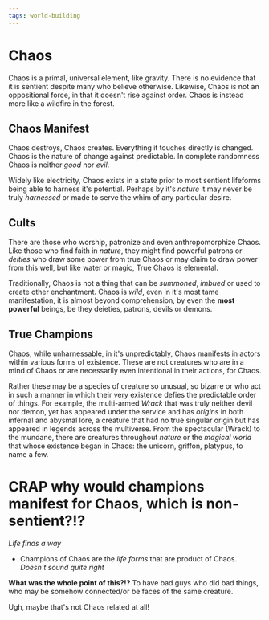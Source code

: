 ```yaml
---
tags: world-building
---
```

# Chaos
Chaos is a primal, universal element, like gravity. There is no evidence that it is sentient despite many who believe otherwise. Likewise, Chaos is not an oppositional force, in that it doesn't rise against order. Chaos is instead more like a wildfire in the forest. 

## Chaos Manifest
Chaos destroys, Chaos creates. Everything it touches directly is changed. Chaos is the nature of change against predictable. In complete randomness Chaos is neither *good* nor *evil*.

Widely like electricity, Chaos exists in a state prior to most sentient lifeforms being able to harness it's potential. Perhaps by it's *nature* it may never be truly *harnessed* or made to serve the whim of any particular desire.


## Cults
There are those who worship, patronize and even anthropomorphize Chaos. Like those who find faith in *nature*, they might find powerful patrons or *deities* who draw some power from true Chaos or may claim to draw power from this well, but like water or magic, True Chaos is elemental.

Traditionally, Chaos is not a thing that can be *summoned*, *imbued* or used to create other enchantment. Chaos is *wild*, even in it's most tame manifestation, it is almost beyond comprehension, by even the **most powerful** beings, be they deieties, patrons, devils or demons.


## True Champions
Chaos, while unharnessable, in it's unpredictably, Chaos manifests in actors within various forms of existence. These are not creatures who are in a mind of Chaos or are necessarily even intentional in their actions, for Chaos.

Rather these may be a species of creature so unusual, so bizarre or who act in such a manner in which their very existence defies the predictable order of things. For example, the multi-armed *Wrack* that was truly neither devil nor demon, yet has appeared under the service and has *origins* in both infernal and abysmal lore, a creature that had no true singular origin but has appeared in legends across the multiverse. From the spectacular (Wrack) to the mundane, there are creatures throughout *nature* or the *magical world* that whose existence began in Chaos: the unicorn, griffon, platypus, to name a few.

# CRAP why would champions manifest for Chaos, which is non-sentient?!?

*Life finds a way*
* Champions of Chaos are the *life forms* that are product of Chaos. *Doesn't sound quite right*

**What was the whole point of this?!?**
To have bad guys who did bad things, who may be somehow connected/or be faces of the same creature.

Ugh, maybe that's not Chaos related at all!


